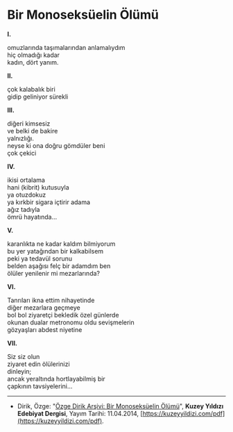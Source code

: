 # Bir Monoseksüelin Ölümü  
  
**I.**  
  
omuzlarında taşımalarından anlamalıydım  
hiç olmadığı kadar  
kadın, dört yanım.  
  
**II.**  
  
çok kalabalık biri  
gidip geliniyor sürekli  
  
**III.**  
  
diğeri kimsesiz  
ve belki de bakire  
yalnızlığı.  
neyse ki ona doğru gömdüler beni  
çok çekici  
  
**IV.**  
  
ikisi ortalama  
hani (kibrit) kutusuyla  
ya otuzdokuz  
ya kırkbir sigara içtirir adama  
ağız tadıyla  
ömrü hayatında...  
  
**V.**  
  
karanlıkta ne kadar kaldım bilmiyorum  
bu yer yatağından bir kalkabilsem  
peki ya tedavül sorunu  
belden aşağısı felç bir adamdım ben  
ölüler yenilenir mi mezarlarında?  
  
**VI.**  
  
Tanrıları ikna ettim nihayetinde  
diğer mezarlara geçmeye  
bol bol ziyaretçi bekledik özel günlerde  
okunan dualar metronomu oldu sevişmelerin  
gözyaşları abdest niyetine  
  
**VII.**  
  
Siz siz olun  
ziyaret edin ölülerinizi  
dinleyin;  
ancak yeraltında hortlayabilmiş bir  
çapkının tavsiyelerini...

---
- Dirik, Özge: "[Özge Dirik Arşivi: Bir Monoseksüelin Ölümü](https://kuzeyyildizi.com/files/ozgedirik-monoseksuel.pdf)", **Kuzey Yıldızı Edebiyat Dergisi**, Yayım Tarihi: 11.04.2014, [https://kuzeyyildizi.com/pdf](https://kuzeyyildizi.com/pdf).
